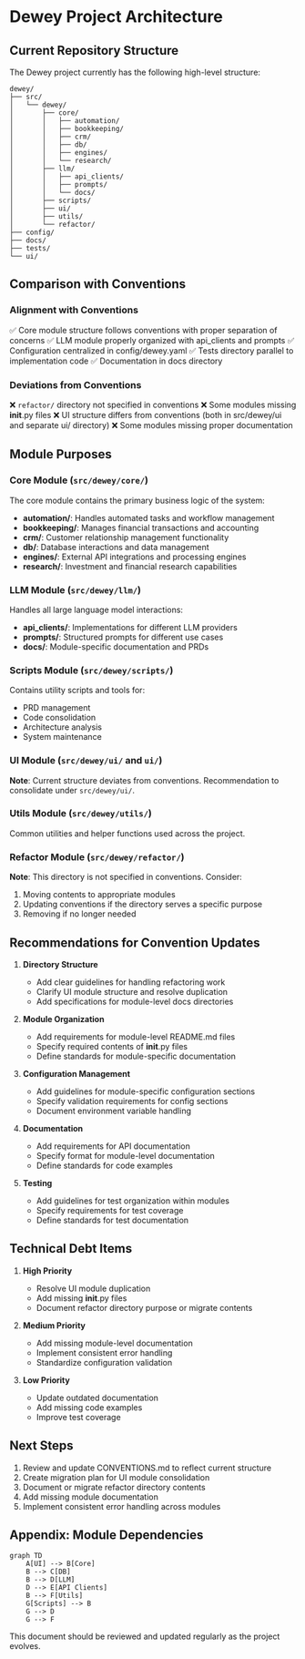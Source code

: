 # Dewey Project Architecture

## Current Repository Structure

The Dewey project currently has the following high-level structure:

```
dewey/
├── src/
│   └── dewey/
│       ├── core/
│       │   ├── automation/
│       │   ├── bookkeeping/
│       │   ├── crm/
│       │   ├── db/
│       │   ├── engines/
│       │   └── research/
│       ├── llm/
│       │   ├── api_clients/
│       │   ├── prompts/
│       │   └── docs/
│       ├── scripts/
│       ├── ui/
│       ├── utils/
│       └── refactor/
├── config/
├── docs/
├── tests/
└── ui/
```

## Comparison with Conventions

### Alignment with Conventions
✅ Core module structure follows conventions with proper separation of concerns
✅ LLM module properly organized with api_clients and prompts
✅ Configuration centralized in config/dewey.yaml
✅ Tests directory parallel to implementation code
✅ Documentation in docs directory

### Deviations from Conventions
❌ `refactor/` directory not specified in conventions
❌ Some modules missing __init__.py files
❌ UI structure differs from conventions (both in src/dewey/ui and separate ui/ directory)
❌ Some modules missing proper documentation

## Module Purposes

### Core Module (`src/dewey/core/`)
The core module contains the primary business logic of the system:

- **automation/**: Handles automated tasks and workflow management
- **bookkeeping/**: Manages financial transactions and accounting
- **crm/**: Customer relationship management functionality
- **db/**: Database interactions and data management
- **engines/**: External API integrations and processing engines
- **research/**: Investment and financial research capabilities

### LLM Module (`src/dewey/llm/`)
Handles all large language model interactions:

- **api_clients/**: Implementations for different LLM providers
- **prompts/**: Structured prompts for different use cases
- **docs/**: Module-specific documentation and PRDs

### Scripts Module (`src/dewey/scripts/`)
Contains utility scripts and tools for:
- PRD management
- Code consolidation
- Architecture analysis
- System maintenance

### UI Module (`src/dewey/ui/` and `ui/`)
**Note**: Current structure deviates from conventions. Recommendation to consolidate under `src/dewey/ui/`.

### Utils Module (`src/dewey/utils/`)
Common utilities and helper functions used across the project.

### Refactor Module (`src/dewey/refactor/`)
**Note**: This directory is not specified in conventions. Consider:
1. Moving contents to appropriate modules
2. Updating conventions if the directory serves a specific purpose
3. Removing if no longer needed

## Recommendations for Convention Updates

1. **Directory Structure**
   - Add clear guidelines for handling refactoring work
   - Clarify UI module structure and resolve duplication
   - Add specifications for module-level docs directories

2. **Module Organization**
   - Add requirements for module-level README.md files
   - Specify required contents of __init__.py files
   - Define standards for module-specific documentation

3. **Configuration Management**
   - Add guidelines for module-specific configuration sections
   - Specify validation requirements for config sections
   - Document environment variable handling

4. **Documentation**
   - Add requirements for API documentation
   - Specify format for module-level documentation
   - Define standards for code examples

5. **Testing**
   - Add guidelines for test organization within modules
   - Specify requirements for test coverage
   - Define standards for test documentation

## Technical Debt Items

1. **High Priority**
   - Resolve UI module duplication
   - Add missing __init__.py files
   - Document refactor directory purpose or migrate contents

2. **Medium Priority**
   - Add missing module-level documentation
   - Implement consistent error handling
   - Standardize configuration validation

3. **Low Priority**
   - Update outdated documentation
   - Add missing code examples
   - Improve test coverage

## Next Steps

1. Review and update CONVENTIONS.md to reflect current structure
2. Create migration plan for UI module consolidation
3. Document or migrate refactor directory contents
4. Add missing module documentation
5. Implement consistent error handling across modules

## Appendix: Module Dependencies

```mermaid
graph TD
    A[UI] --> B[Core]
    B --> C[DB]
    B --> D[LLM]
    D --> E[API Clients]
    B --> F[Utils]
    G[Scripts] --> B
    G --> D
    G --> F
```

This document should be reviewed and updated regularly as the project evolves. 